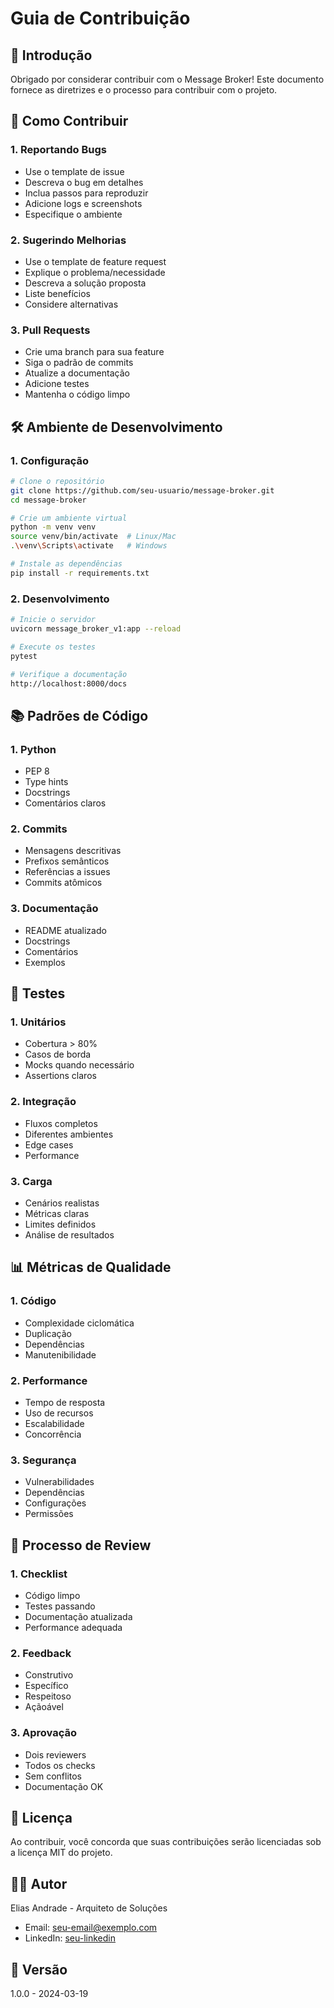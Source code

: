 # Guia de Contribuição

## 📝 Introdução
Obrigado por considerar contribuir com o Message Broker! Este documento fornece as diretrizes e o processo para contribuir com o projeto.

## 🎯 Como Contribuir

### 1. Reportando Bugs
- Use o template de issue
- Descreva o bug em detalhes
- Inclua passos para reproduzir
- Adicione logs e screenshots
- Especifique o ambiente

### 2. Sugerindo Melhorias
- Use o template de feature request
- Explique o problema/necessidade
- Descreva a solução proposta
- Liste benefícios
- Considere alternativas

### 3. Pull Requests
- Crie uma branch para sua feature
- Siga o padrão de commits
- Atualize a documentação
- Adicione testes
- Mantenha o código limpo

## 🛠️ Ambiente de Desenvolvimento

### 1. Configuração
```bash
# Clone o repositório
git clone https://github.com/seu-usuario/message-broker.git
cd message-broker

# Crie um ambiente virtual
python -m venv venv
source venv/bin/activate  # Linux/Mac
.\venv\Scripts\activate   # Windows

# Instale as dependências
pip install -r requirements.txt
```

### 2. Desenvolvimento
```bash
# Inicie o servidor
uvicorn message_broker_v1:app --reload

# Execute os testes
pytest

# Verifique a documentação
http://localhost:8000/docs
```

## 📚 Padrões de Código

### 1. Python
- PEP 8
- Type hints
- Docstrings
- Comentários claros

### 2. Commits
- Mensagens descritivas
- Prefixos semânticos
- Referências a issues
- Commits atômicos

### 3. Documentação
- README atualizado
- Docstrings
- Comentários
- Exemplos

## 🧪 Testes

### 1. Unitários
- Cobertura > 80%
- Casos de borda
- Mocks quando necessário
- Assertions claros

### 2. Integração
- Fluxos completos
- Diferentes ambientes
- Edge cases
- Performance

### 3. Carga
- Cenários realistas
- Métricas claras
- Limites definidos
- Análise de resultados

## 📊 Métricas de Qualidade

### 1. Código
- Complexidade ciclomática
- Duplicação
- Dependências
- Manutenibilidade

### 2. Performance
- Tempo de resposta
- Uso de recursos
- Escalabilidade
- Concorrência

### 3. Segurança
- Vulnerabilidades
- Dependências
- Configurações
- Permissões

## 🔄 Processo de Review

### 1. Checklist
- Código limpo
- Testes passando
- Documentação atualizada
- Performance adequada

### 2. Feedback
- Construtivo
- Específico
- Respeitoso
- Açãoável

### 3. Aprovação
- Dois reviewers
- Todos os checks
- Sem conflitos
- Documentação OK

## 📝 Licença
Ao contribuir, você concorda que suas contribuições serão licenciadas sob a licença MIT do projeto.

## 👨‍💻 Autor
Elias Andrade - Arquiteto de Soluções
- Email: seu-email@exemplo.com
- LinkedIn: [seu-linkedin](https://linkedin.com/in/seu-usuario)

## 📅 Versão
1.0.0 - 2024-03-19 